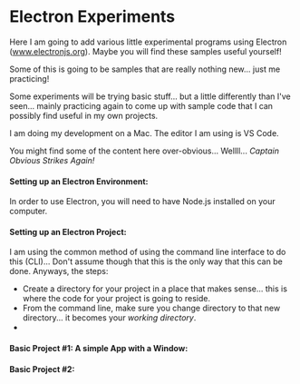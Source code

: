 # Electron Experiments
Here I am going to add various little experimental programs using Electron (www.electronjs.org). Maybe you will find these samples useful yourself!

Some of this is going to be samples that are really nothing new... just me practicing!

Some experiments will be trying basic stuff... but a little differently than I've seen... mainly practicing again to come up with sample code that I can possibly find useful in my own projects.

I am doing my development on a Mac.  The editor I am using is VS Code.

You might find some of the content here over-obvious... Wellll... *Captain Obvious Strikes Again!*

#### Setting up an Electron Environment:
In order to use Electron, you will need to have Node.js installed on your computer. 

#### Setting up an Electron Project:
I am using the common method of using the command line interface to do this (CLI)... Don't assume though that this is the only way that this can be done. Anyways, the steps:
- Create a directory for your project in a place that makes sense... this is where the code for your project is going to reside.
- From the command line, make sure you change directory to that new directory... it becomes your *working directory*.
- 
#### Basic Project #1: A simple App with a Window:
#### Basic Project #2:
